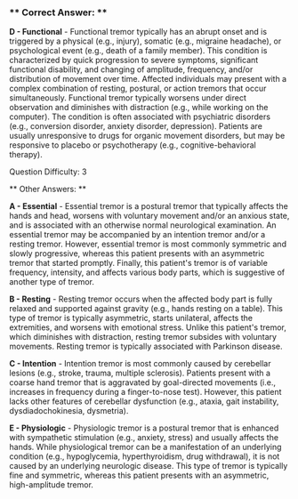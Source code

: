 ### ** Correct Answer: **

**D - Functional** - Functional tremor typically has an abrupt onset and is triggered by a physical (e.g., injury), somatic (e.g., migraine headache), or psychological event (e.g., death of a family member). This condition is characterized by quick progression to severe symptoms, significant functional disability, and changing of amplitude, frequency, and/or distribution of movement over time. Affected individuals may present with a complex combination of resting, postural, or action tremors that occur simultaneously. Functional tremor typically worsens under direct observation and diminishes with distraction (e.g., while working on the computer). The condition is often associated with psychiatric disorders (e.g., conversion disorder, anxiety disorder, depression). Patients are usually unresponsive to drugs for organic movement disorders, but may be responsive to placebo or psychotherapy (e.g., cognitive-behavioral therapy).

Question Difficulty: 3

** Other Answers: **

**A - Essential** - Essential tremor is a postural tremor that typically affects the hands and head, worsens with voluntary movement and/or an anxious state, and is associated with an otherwise normal neurological examination. An essential tremor may be accompanied by an intention tremor and/or a resting tremor. However, essential tremor is most commonly symmetric and slowly progressive, whereas this patient presents with an asymmetric tremor that started promptly. Finally, this patient's tremor is of variable frequency, intensity, and affects various body parts, which is suggestive of another type of tremor.

**B - Resting** - Resting tremor occurs when the affected body part is fully relaxed and supported against gravity (e.g., hands resting on a table). This type of tremor is typically asymmetric, starts unilateral, affects the extremities, and worsens with emotional stress. Unlike this patient's tremor, which diminishes with distraction, resting tremor subsides with voluntary movements. Resting tremor is typically associated with Parkinson disease.

**C - Intention** - Intention tremor is most commonly caused by cerebellar lesions (e.g., stroke, trauma, multiple sclerosis). Patients present with a coarse hand tremor that is aggravated by goal-directed movements (i.e., increases in frequency during a finger-to-nose test). However, this patient lacks other features of cerebellar dysfunction (e.g., ataxia, gait instability, dysdiadochokinesia, dysmetria).

**E - Physiologic** - Physiologic tremor is a postural tremor that is enhanced with sympathetic stimulation (e.g., anxiety, stress) and usually affects the hands. While physiological tremor can be a manifestation of an underlying condition (e.g., hypoglycemia, hyperthyroidism, drug withdrawal), it is not caused by an underlying neurologic disease. This type of tremor is typically fine and symmetric, whereas this patient presents with an asymmetric, high-amplitude tremor.

